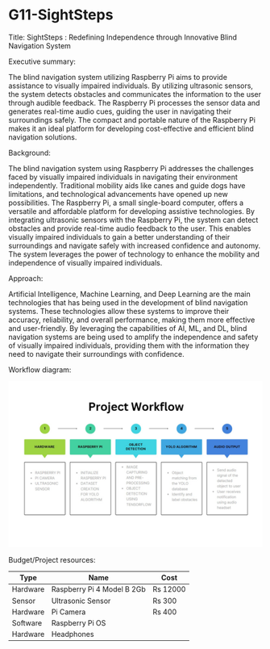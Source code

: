 # G11-SightSteps

Title: SightSteps : Redefining Independence through Innovative Blind Navigation System

Executive summary:

The blind navigation system utilizing Raspberry Pi aims to provide assistance to visually impaired individuals. By utilizing ultrasonic sensors, the system detects obstacles and communicates the information to the user through audible feedback. The Raspberry Pi processes the sensor data and generates real-time audio cues, guiding the user in navigating their surroundings safely. The compact and portable nature of the Raspberry Pi makes it an ideal platform for developing cost-effective and efficient blind navigation solutions.

Background:

The blind navigation system using Raspberry Pi addresses the challenges faced by visually impaired individuals in navigating their environment independently. Traditional mobility aids like canes and guide dogs have limitations, and technological advancements have opened up new possibilities. The Raspberry Pi, a small single-board computer, offers a versatile and affordable platform for developing assistive technologies. By integrating ultrasonic sensors with the Raspberry Pi, the system can detect obstacles and provide real-time audio feedback to the user. This enables visually impaired individuals to gain a better understanding of their surroundings and navigate safely with increased confidence and autonomy. The system leverages the power of technology to enhance the mobility and independence of visually impaired individuals.


Approach:

Artificial Intelligence, Machine Learning, and Deep Learning are the main technologies that has being used in the development of blind navigation systems. These technologies allow these systems to improve their accuracy, reliability, and overall performance, making them more effective and user-friendly. By leveraging the capabilities of AI, ML, and DL, blind navigation systems are being used to amplify the independence and safety of visually impaired individuals, providing them with the information they need to navigate their surroundings with confidence.


Workflow diagram:

![alt text](https://github.com/PariSantoshi/G11-SightSteps/blob/main/workflow.jpeg?raw=true)


Budget/Project resources:

| Type              | Name                       | Cost      |
| ----------------- | -------------------------- | --------- |
| Hardware          | Raspberry Pi 4 Model B 2Gb | Rs 12000  |
| Sensor            | Ultrasonic Sensor          | Rs 300    |
| Hardware          | Pi Camera                  | Rs 400    |
| Software          | Raspberry Pi OS            |           |
| Hardware          | Headphones                 |           |
